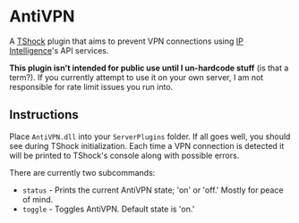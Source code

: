 # AntiVPN
A [TShock](https://github.com/Pryaxis/TShock) plugin that aims to prevent VPN connections using [IP Intelligence](https://getipintel.net/)'s API services.

**This plugin isn't intended for public use until I un-hardcode stuff** (is that a term?). If you currently attempt to use it on your own server, I am not responsible for rate limit issues you run into.

## Instructions
Place `AntiVPN.dll` into your `ServerPlugins` folder. If all goes well, you should see during TShock initialization.
Each time a VPN connection is detected it will be printed to TShock's console along with possible errors.

There are currently two subcommands:
 * `status` - Prints the current AntiVPN state; 'on' or 'off.' Mostly for peace of mind.
 * `toggle` - Toggles AntiVPN. Default state is 'on.'